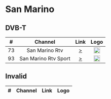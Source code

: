 <h1>San Marino</h1>

<h2>DVB-T</h2>

| #   | Channel        | Link  | Logo |
|:---:|:--------------:|:-----:|:-----:
| 73  | San Marino Rtv | [>](https://d2hrvno5bw6tg2.cloudfront.net/smrtv-ch01/_definst_/smil:ch-01.smil/chunklist_b1692000_slita.m3u8) | <img height="20" src="https://i.imgur.com/lJpOlLv.png"/> |
| 93  | San Marino Rtv Sport | [>](https://d2hrvno5bw6tg2.cloudfront.net/smrtv-ch02/_definst_/smil:ch-02.smil/chunklist_b1692000_slita.m3u8) | <img height="20" src="https://i.imgur.com/PGm944g.png"/> |

<h2>Invalid</h2>

| #   | Channel        | Link  | Logo |
|:---:|:--------------:|:-----:|:-----:
